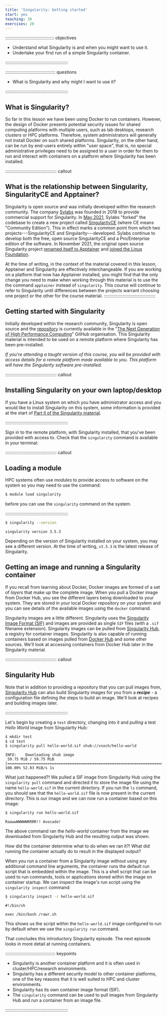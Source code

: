 ```yaml
---
title: 'Singularity: Getting started'
start: yes
teaching: 30
exercises: 20
---
```


::::::::::::::::::::::::::::::::::::::: objectives

- Understand what Singularity is and when you might want to use it.
- Undertake your first run of a simple Singularity container.

::::::::::::::::::::::::::::::::::::::::::::::::::

:::::::::::::::::::::::::::::::::::::::: questions

- What is Singularity and why might I want to use it?

::::::::::::::::::::::::::::::::::::::::::::::::::


## What is Singularity?

So far in this lesson we have been using Docker to run containers.
However, the design of Docker presents potential security issues for shared computing platforms with multiple users, such as lab desktops, research clusters or HPC platforms.
Therefore, system administrators will generally not install Docker on such shared platforms. 
Singularity, on the other hand, can be run by end-users entirely within "user space", that is, no special administrative privileges need to be assigned to a user in order for them to run and interact with containers on a platform where Singularity has been installed.


:::::::::::::::::::::::::::::::::::::::::  callout

## What is the relationship between Singularity, SingularityCE and Apptainer?

Singularity is open source and was initially developed within the research community.
The company [Sylabs](https://sylabs.io/) was founded in 2018 to provide commercial support for Singularity.
In [May 2021](https://sylabs.io/2021/05/singularity-community-edition/), Sylabs "forked" the codebase to create a new project called [SingularityCE]((https://sylabs.io/singularity)) (where CE means "Community Edition").
This in effect marks a common point from which two projects---SingularityCE and Singularity---developed.
Sylabs continue to develop both the free, open source SingularityCE and a Pro/Enterprise edition of the software.
In November 2021, the original open source Singularity project [renamed itself to Apptainer](https://apptainer.org/news/community-announcement-20211130/) and [joined the Linux Foundation](https://www.linuxfoundation.org/press/press-release/new-linux-foundation-project-accelerates-collaboration-on-container-systems-between-enterprise-and-high-performance-computing-environments).

At the time of writing, in the context of the material covered in this lesson, Apptainer and Singularity are effectively interchangeable.
If you are working on a platform that now has Apptainer installed, you might find that the only change you need to make when working through this material is to use the the command `apptainer` instead of `singularity`.
This course will continue to refer to Singularity until differences between the projects warrant choosing one project or the other for the course material.
:::::::::::::::::::::::::::::::::::::::::


## Getting started with Singularity

Initially developed within the research community, Singularity is open source and the [repository](https://github.com/hpcng/singularity) is currently available in the "[The Next Generation of High Performance Computing](https://github.com/hpcng)" GitHub organisation.
This Singularity material is intended to be used on a remote platform where Singularity has been pre-installed.

*If you're attending a taught version of this course, you will be provided with access details for a remote platform made available to you. This platform will have the Singularity software pre-installed.*

:::::::::::::::::::::::::::::::::::::::::  callout

## Installing Singularity on your own laptop/desktop

If you have a Linux system on which you have administrator access and you would like to install Singularity on this system, some information is provided at the start of [Part II of the Singularity material](06-singularity-images-prep.md).


::::::::::::::::::::::::::::::::::::::::::::::::::

Sign in to the remote platform, with Singularity installed, that you've been provided with access to. Check that the `singularity` command is available in your terminal:

:::::::::::::::::::::::::::::::::::::::::  callout

## Loading a module

HPC systems often use *modules* to provide access to software on the system so you may need to use the command:

```bash
$ module load singularity
```

before you can use the `singularity` command on the system.


::::::::::::::::::::::::::::::::::::::::::::::::::

```bash
$ singularity --version
```

```output
singularity version 3.5.3
```

Depending on the version of Singularity installed on your system, you may see a different version. At the time of writing, `v3.5.3` is the latest release of Singularity.

## Getting an image and running a Singularity container

If you recall from learning about Docker, Docker images are formed of a set of *layers* that make up the complete image. When you pull a Docker image from Docker Hub, you see the different layers being downloaded to your system. They are stored in your local Docker repository on your system and you can see details of the available images using the `docker` command.

Singularity images are a little different. Singularity uses the [Singularity Image Format (SIF)](https://github.com/sylabs/sif) and images are provided as single `SIF` files (with a `.sif` filename extension). Singularity images can be pulled from [Singularity Hub](https://singularity-hub.org/), a registry for container images. Singularity is also capable of running containers based on images pulled from [Docker Hub](https://hub.docker.com/) and some other sources. We'll look at accessing containers from Docker Hub later in the Singularity material.

:::::::::::::::::::::::::::::::::::::::::  callout

## Singularity Hub

Note that in addition to providing a repository that you can pull images from, [Singularity Hub](https://singularity-hub.org/) can also build Singularity images for you from a ***recipe*** - a configuration file defining the steps to build an image. We'll look at recipes and building images later.


::::::::::::::::::::::::::::::::::::::::::::::::::

Let's begin by creating a `test` directory, changing into it and *pulling* a test *Hello World* image from Singularity Hub:

```bash
$ mkdir test
$ cd test
$ singularity pull hello-world.sif shub://vsoch/hello-world
```

```output
INFO:    Downloading shub image
 59.75 MiB / 59.75 MiB [===============================================================================================================] 100.00% 52.03 MiB/s 1s
```

What just happened?! We pulled a SIF image from Singularity Hub using the `singularity pull` command and directed it to store the image file using the name `hello-world.sif` in the current directory. If you run the `ls` command, you should see that the `hello-world.sif` file is now present in the current directory. This is our image and we can now run a container based on this image:

```bash
$ singularity run hello-world.sif
```

```output
RaawwWWWWWRRRR!! Avocado!
```

The above command ran the *hello-world* container from the image we downloaded from Singularity Hub and the resulting output was shown.

How did the container determine what to do when we ran it?! What did running the container actually do to result in the displayed output?

When you run a container from a Singularity image without using any additional command line arguments, the container runs the default run script that is embedded within the image. This is a shell script that can be used to run commands, tools or applications stored within the image on container startup. We can inspect the image's run script using the `singularity inspect` command:

```bash
$ singularity inspect -r hello-world.sif
```

```output
#!/bin/sh 

exec /bin/bash /rawr.sh

```

This shows us the script within the `hello-world.sif` image configured to run by default when we use the `singularity run` command.

That concludes this introductory Singularity episode. The next episode looks in more detail at running containers.

:::::::::::::::::::::::::::::::::::::::: keypoints

- Singularity is another container platform and it is often used in cluster/HPC/research environments.
- Singularity has a different security model to other container platforms, one of the key reasons that it is well suited to HPC and cluster environments.
- Singularity has its own container image format (SIF).
- The `singularity` command can be used to pull images from Singularity Hub and run a container from an image file.

::::::::::::::::::::::::::::::::::::::::::::::::::
